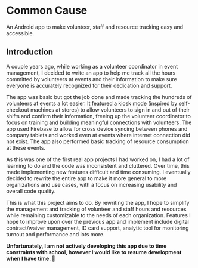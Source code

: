 # Common Cause
An Android app to make volunteer, staff and resource tracking easy and accessible.
## Introduction
A couple years ago, while working as a volunteer coordinator in event management, I decided to write an app to help me track all the hours committed by volunteers at events and their information to make sure everyone is accurately recognized for their dedication and support. 

The app was basic but got the job done and made tracking the hundreds of volunteers at events a lot easier. It featured a kiosk mode (inspired by self-checkout machines at stores) to allow volunteers to sign in and out of their shifts and confirm their information, freeing up the volunteer coordinator to focus on training and building meaningful connections with volunteers. The app used Firebase to allow for cross device syncing between phones and company tablets and worked even at events where internet connection did not exist. The app also performed basic tracking of resource consumption at these events.

As this was one of the first real app projects I had worked on, I had a lot of learning to do and the code was inconsistent and cluttered. Over time, this made implementing new features difficult and time consuming. I eventually decided to rewrite the entire app to make it more general to more organizations and use cases, with a focus on increasing usability and overall code quality.

This is what this project aims to do. By rewriting the app, I hope to simplify the management and tracking of volunteer and staff hours and resources while remaining customizable to the needs of each organization. Features I hope to improve upon over the previous app and implement include digital contract/waiver management, ID card support, analytic tool for monitoring turnout and performance and lots more.

**Unfortunately, I am not actively developing this app due to time constraints with school, however I would like to resume development when I have time. 🤞**
